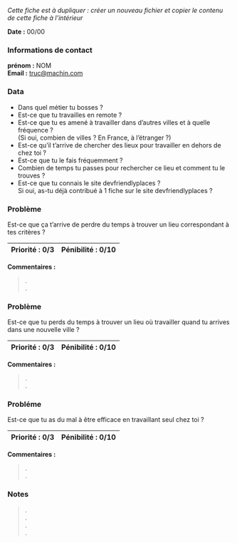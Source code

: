 *Cette fiche est à dupliquer : créer un nouveau fichier et copier le contenu de cette fiche à l'intérieur*

**Date :** 00/00

### Informations de contact
**prénom :** NOM  
**Email :** truc@machin.com

### Data

* Dans quel métier tu bosses ?
* Est-ce que tu travailles en remote ?
* Est-ce que tu es amené à travailler dans d’autres villes et à quelle fréquence ?   
(Si oui, combien de villes ? En France, à l’étranger ?)
* Est-ce qu’il t’arrive de chercher des lieux pour travailler en dehors de chez toi ?
* Est-ce que tu le fais fréquemment ? 
* Combien de temps tu passes pour rechercher ce lieu et comment tu le trouves ? 
* Est-ce que tu connais le site devfriendlyplaces ?   
Si oui, as-tu déjà contribué à 1 fiche sur le site devfriendlyplaces ?

### Problème

Est-ce que ça t’arrive de perdre du temps à trouver un lieu correspondant à tes critères ? 

**Priorité :** 0/3 | **Pénibilité :** 0/10   
------------ | -------------  
**Commentaires :**
> .  
> .  

### Problème

Est-ce que tu perds du temps à trouver un lieu où travailler quand tu arrives dans une nouvelle ville ? 

**Priorité :** 0/3 | **Pénibilité :** 0/10   
------------ | -------------  
**Commentaires :**
> .  
> .  

### Probléme

Est-ce que tu as du mal à être efficace en travaillant seul chez toi ? 

**Priorité :** 0/3 | **Pénibilité :** 0/10   
------------ | -------------  
**Commentaires :**
> .  
> .  


### Notes

> .  
> .  
> .  
> .  



